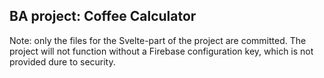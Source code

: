 ## BA project: Coffee Calculator

Note: only the files for the Svelte-part of the project are committed. The project will not function without a Firebase configuration key, which is not provided dure to security.
